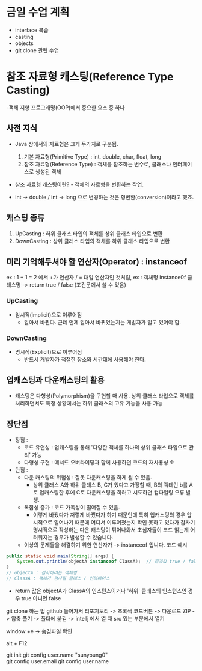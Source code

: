 # 금일 수업 계획
- interface 복습
- casting
- objects
- git clone 관련 수업

# 참조 자료형 캐스팅(Reference Type Casting)
-객체 지향 프로그래밍(OOP)에서 중요한 요소 중 하나

## 사전 지식
- Java 상에서의 자료형은 크게 두가지로 구분됨.
    1. 기본 자료형(Primitive Type) : int, double, char, float, long
    2. 참조 자료형(Reference Type) : 객체를 참조하는 변수로, 클래스나 인터페이스로 생성된 객체

- 참조 자료형 캐스팅이란? - 객체의 자료형을 변환하는 작업.
- int -> double / int -> long 으로 변경하는 것은 형변환(conversion)이라고 했죠.

## 캐스팅 종류
1. UpCasting : 하위 클래스 타입의 객체를 상위 클래스 타입으로 변환
2. DownCasting : 상위 클래스 타입의 객체를 하위 클래스 타입으로 변환

## 미리 기억해두셔야 할 연산자(Operator) : instanceof
ex : 1 + 1 = 2 에서 +가 연산자 / = 대입 연산자인 것처럼,
ex : 객체명 instance0f 클래스명 -> return true / false (조건문에서 쓸 수 있음)

### UpCasting
- 암시적(implicit)으로 이루어짐
    - 알아서 바뀐다. 근데 언제 알아서 바뀌었는지는 개발자가 알고 있어야 함.

### DownCasting
- 명시적(Explicit)으로 이루어짐
  - 반드시 개발자가 적절한 장소와 시간대에 사용해야 한다.

## 업캐스팅과 다운캐스팅의 활용
- 캐스팅은 다형성(Polymorphism)을 구현할 때 사용. 상위 클래스 타입으로 객체를 처리하면서도 특정 상황에서는 하위 클래스의 고유 기능을 사용 가능

## 장단점
- 장점 : 
  - 코드 유연성 : 업캐스팅을 통해 '다양한 객체를 하나의 상위 클래스 타입으로 관리' 가능
  - 다형성 구현 : 메서드 오버라이딩과 함께 사용하면 코드의 재사용성 ↑
- 단점 :
  - 다운 캐스팅의 위험성 : 잘못 다운캐스팅을 하게 될 수 있음.
    - 상위 클래스 A와 하위 클래스 B, C가 있다고 가정할 때, B의 객테인 b를 A로 업캐스팅한 후에 C로 다운캐스팅을 하려고 시도하면 컴파일링 오류 발생.
  - 복잡성 증가 : 코드 가독성이 떨어질 수 있음.
    - 이렇게 바꿨다가 저렇게 바꿨다가 하기 때문인데 특히 업캐스팅의 경우 압시적으로 일어나기 때문에 어디서 이루어졌는지 확인 못하고 있다가 갑자기 명시적으로 작성하는 다운 캐스팅이 튀어나와서 초심자들이 코드 읽는게 어려워지는 경우가 발생할 수 있습니다.
  - 이상의 문제들을 해결하기 위한 연산자가 -> instanceof 입니다.
    코드 예시
```java
public static void main(String[] args) {
    System.out.println(objectA instanceof ClassA);  // 결과값 true / false
}
// objectA : 검사하려는 객체명
// ClassA : 객체가 검사될 클래스 / 인터페이스
```
- return 값은 objectA가 ClassA의 인스턴스이거나 '하위' 클래스의 인스턴스인 경우 true 아니면 false

git clone 하는 법
github 들어가서 리포지토리 -> 초록색 코드버튼 -> 다운로드 ZIP
-> 압축 풀기 -> 폴더에 옮김 -> intellj 에서 열 때 src 있는 부분에서 열기

window +e -> 숨김파일 확인

alt + F12

git init
git config user.name "sunyoung0"          
git config user.email 
git config user.name 